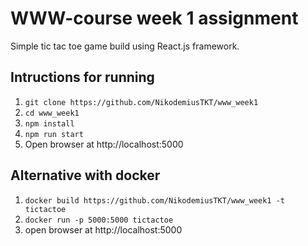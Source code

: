 # WWW-course week 1 assignment
Simple tic tac toe game build using React.js framework.

## Intructions for running
1. `git clone https://github.com/NikodemiusTKT/www_week1`
2. `cd www_week1`
2. `npm install`
3. `npm run start`
4. Open browser at http://localhost:5000

## Alternative with docker
1. `docker build https://github.com/NikodemiusTKT/www_week1 -t tictactoe`
2. `docker run -p 5000:5000 tictactoe`
3. open browser at http://localhost:5000
